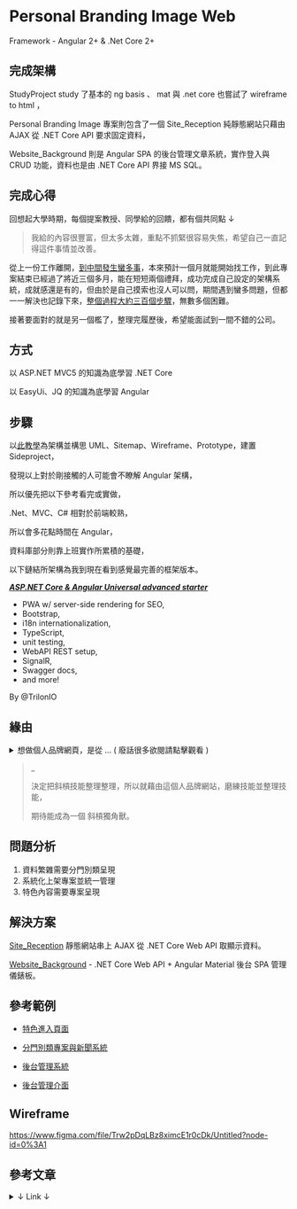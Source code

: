 # Personal Branding Image Web

Framework - Angular 2+ & .Net Core 2+

## 完成架構

StudyProject study 了基本的 ng basis 、 mat 與 .net core 也嘗試了 wireframe to html ，

Personal Branding Image 專案則包含了一個 Site_Reception 純靜態網站只藉由 AJAX 從 .NET Core API 要求固定資料，

Website_Background 則是 Angular SPA 的後台管理文章系統，實作登入與 CRUD 功能，資料也是由 .NET Core API 界接 MS SQL。

## 完成心得

回想起大學時期，每個提案教授、同學給的回饋，都有個共同點 ↓
> 我給的內容很豐富，但太多太雜，重點不抓緊很容易失焦，希望自己一直記得這件事情並改善。

從上一份工作離開，[到中間發生蠻多事](https://github.com/johch3n611u/Side-Project-Personal-Branding-Image-Web/blob/master/202001/20200321.md)，本來預計一個月就能開始找工作，到此專案結束已經過了將近三個多月，能在短短兩個禮拜，成功完成自己設定的架構系統，成就感還是有的，但由於是自己摸索也沒人可以問，期間遇到蠻多問題，但都一一解決也記錄下來，[整個過程大約三百個步驟](https://github.com/johch3n611u/Side-Project-Personal-Branding-Image-Web/tree/master/StudyProject/Angular%20Material)，無數多個困難。

接著要面對的就是另一個檻了，整理完履歷後，希望能面試到一間不錯的公司。

## 方式

以 ASP.NET MVC5 的知識為底學習 .NET Core

以 EasyUi、JQ 的知識為底學習 Angular

## 步驟

以[此教學](https://ithelp.ithome.com.tw/m/users/20105684/ironman/2008)為架構並構思 UML、Sitemap、Wireframe、Prototype，建置 Sideproject，

發現以上對於剛接觸的人可能會不瞭解 Angular 架構，

所以優先把以下參考看完或實做，

.Net、MVC、C# 相對於前端較熟，

所以會多花點時間在 Angular，

資料庫部分則靠上班實作所累積的基礎，

以下鏈結所架構為我到現在看到感覺最完善的框架版本。

***[ASP.NET Core & Angular Universal advanced starter](https://github.com/TrilonIO/aspnetcore-angular-universal)***

- PWA w/ server-side rendering for SEO,
- Bootstrap,
- i18n internationalization,
- TypeScript,
- unit testing,
- WebAPI REST setup,
- SignalR,
- Swagger docs,
- and more!

By @TrilonIO

## 緣由

<details><summary>想做個人品牌網頁，是從 ... ( 廢話很多欲閱請點擊觀看 )</summary>

_

景觀建築系轉職網路工程師前，

最初就讀義守資訊管理系，確實要往網頁工程師職業前進，

但沒有深入了解，網頁美工與網頁工程師，是分開來不一樣的專業。

義守大學的學習環境較糟糕，加上接收到網頁設計沒錢途的訊息，

轉學輔仁大學設計相關科系，契機除了離家近外，

還有想像全能住宅改造王節目，那樣面對問題、解決問題的成就感，

大學四年，不管是 分析 / 設計 / 規劃 / 2D繪圖 / 3D建模 / 演講 等技能，

都被扎實訓練，設計方面不是最好但也拿過第二名，也有縣市級競圖金銀雙冠獎，

施工方面不滿足紙上作業，實際考取了乙級造園施工執照，成就感上是非常足夠的，

為了表達自己的設計，曾修習輔大資訊管理系，網站設計課程來呈現作品在網路上，

本想著畢業後往規劃師、監工的專業前進，投遞了國際級大公司，AECOM 國際工程顧問公司，

成功錄取大陸重慶景觀工程師的職位，結果談到實際的薪資與食宿問題才發現，

其實大陸人才過於飽和，從台灣過去的初階職位，薪水不包食宿與返台機票，只有兩萬四台幣，

且無返台假，那兒的房租與台北縣市差距不大，算下來要貼錢去上班也有可能，

而同系同學，家境較好的都繼續攻讀碩士，甚至讀國外的設計系，

不然就往繪圖人員發展，或建築事務所打雜，

大環境下，毅然而然決定要轉職。

利用大學四年來學到的分析規劃自己的職涯，

找到了 [104 薪資情報相關的資訊](https://www.104.com.tw/jb/wage/view?wf=alertbar)，

思考了可信度與未來性，閱讀許多資料，像是非本科系要如何轉職? 職訓局或資策會利弊?

資策會的內容較深，如果初學者容易半途而廢，線上課程又過於片段，

剛好閱讀資訊，職訓局高雄分署有商務系統設計與開發職前班，能夠幫忙培養技能到能夠就業，

抱著一定成功心態，南下高雄半年，踏入了網路工程師職涯，

最初看到現代網路分工非常細膩，

從較偏美工的網頁設計師 UI/UX，視覺到前端不只切版，

包含互動與資料處理，到後端的商業邏輯與資料庫、各API界接，

到 MIS / DevOps / SRE ，

覺得從 視覺 / 多媒體 / 模型 / 分析 / 規劃 / 行銷 技能，

又習得 ASP.NET MVC C# 等前後端綜合技能 ... 詳見 -> [行動商務系統設計與開發課程 iCAP認證課程](https://github.com/johch3n611u/Course-of-Mobile-Commerce-System-Design-and-Development)

是需要理清思路整理所學，也看上 .Net Core 開源與 Angular 適合團隊合作的框架，

_

</details>

>_
>
>決定把斜槓技能整理整理，所以就藉由這個人品牌網站，磨練技能並整理技能，
>
>期待能成為一個 斜槓獨角獸。

## 問題分析

1. 資料繁雜需要分門別類呈現
2. 系統化上架專案並統一管理
3. 特色內容需要專案呈現

## 解決方案

[Site_Reception](https://github.com/johch3n611u/Side-Project-Personal-Branding-Image-Web/tree/master/Personal-Branding-Image/Site_Reception) 靜態網站串上 AJAX 從 .NET Core Web API 取顯示資料。

[Website_Background](https://github.com/johch3n611u/Side-Project-Personal-Branding-Image-Web/tree/master/Personal-Branding-Image/Website_Background) - .NET Core Web API + Angular Material 後台 SPA 管理儀錶板。


## 參考範例

- [特色進入頁面](http://www.adhamdannaway.com/)

- [分門別類專案與新聞系統](https://big.dk/#projects)

- [後台管理系統](https://ithelp.ithome.com.tw/articles/10193290?sc=iThelpR)

- [後台管理介面](https://www.blogger.com/u/1/blogger.g?blogID=7103485025860384377#create)

## Wireframe

<https://www.figma.com/file/Trw2pDqLBz8ximcE1r0cDk/Untitled?node-id=0%3A1>

## 參考文章

<details><summary> ↓ Link ↓ </summary>

### Angular

<https://www.slideshare.net/WillHuangTW/happy-leaning-angular-2-web-framework-modern-web-2016>

<https://ithelp.ithome.com.tw/m/users/20107113/ironman/1240>

<https://ithelp.ithome.com.tw/m/users/20111882/ironman/2922>

<https://ithelp.ithome.com.tw/m/users/20090728/ironman/1600>

<https://ithelp.ithome.com.tw/m/users/20103745/ironman/1160>

<https://github.com/jiayisheji/blog/issues/16>

<https://angular.tw/>

<https://ithelp.ithome.com.tw/users/20103808/ironman/1389>

<https://wellwind.idv.tw/blog/categories/Angular%E9%80%9F%E6%88%90%E7%8F%AD/>

<https://ithelp.ithome.com.tw/users/20119722/ironman/2145>

<https://ithelp.ithome.com.tw/users/20119722/ironman/2145?page=3>

<https://dotblogs.com.tw/topcat/2017/07/12/115753#AppModule>

### .Net Core

<https://ithelp.ithome.com.tw/users/20083151/ironman/856>

<https://docs.microsoft.com/zh-tw/aspnet/?view=aspnetcore-3.0#pivot=core>

<https://ithelp.ithome.com.tw/m/users/20107461/ironman/1372>

<https://blog.johnwu.cc/tags/asp-net-core-3/>

<https://ithelp.ithome.com.tw/users/20111879/ironman/1749?page=1>

<https://ithelp.ithome.com.tw/users/20107875/ironman/2001?page=3>

<https://ithelp.ithome.com.tw/users/20103676/ironman/2914>

<https://ithelp.ithome.com.tw/users/20111879/ironman/1749?page=1>

### Angular Material

<https://ithelp.ithome.com.tw/users/20020617/ironman/1263>

### Angular PWA

<https://ithelp.ithome.com.tw/m/users/20103808/ironman/1389>

### Angular Universal

<https://pvt5r486.github.io/f2e/20190809/2128364955/>

### RxJS

<https://ithelp.ithome.com.tw/articles/10195391>

<https://rxjs-dev.firebaseapp.com/>

### Library

<https://ckeditor.com/>

<https://www.tiny.cloud/>

<https://premiumsoftware.net/cleditor/>

<https://demo.tc/post/%E8%B6%85%E8%BC%95%E9%87%8F%E5%AF%8C%E6%96%87%E6%9C%AC%E7%B7%A8%E8%BC%AF%E5%99%A8%20cleditor>

<https://training.pada-x.com/docs/article.jsp?key=node-npm-simple-reference>

<https://www.npmjs.com/package/@types/jquery.cleditor>

<https://github.com/DefinitelyTyped/DefinitelyTyped#readme>

<https://medium.com/html-test/%E5%BE%9E%E9%9B%B6%E9%96%8B%E5%A7%8B-%E4%BD%BF%E7%94%A8npm%E5%A5%97%E4%BB%B6-317beefdf182>

### Dapper

<https://esofar.gitbooks.io/dapper-tutorial-cn/content/>

<https://ithelp.ithome.com.tw/users/20105988/ironman/2161>

<https://dotblogs.com.tw/initials/2016/10/31/115213>

<https://dotblogs.com.tw/OldNick/2018/01/15/Dapper#QueryFirst>

### Other

<https://dotnetfiddle.net/>

<https://softwareengineering.stackexchange.com/questions/278686/having-a-production-branch-or-using-master>

<https://medium.com/@harivigneshjayapalan/life-of-a-unicorn-developer-d442b6655399>

<http://www.ditldesign.com/news/2014/12/19/ditktalk2014nov20hsieh>

<https://www.youtube.com/watch?v=L4IIbEI8PtM>

<https://www.figma.com/>

<https://segmentfault.com/q/1010000002418878>

<https://dbdiagram.io/home>

<https://challenge.thef2e.com/works?stage=6&orderBy=created_at&sort=desc>

### 規劃設計

<https://www.youtube.com/watch?v=MFropqypz3M&t=13s>

</details>